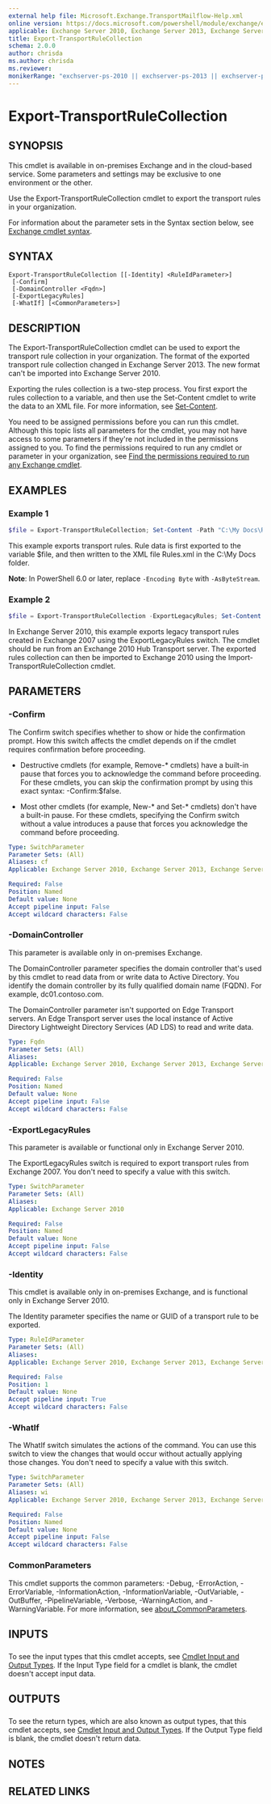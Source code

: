 ```yaml
---
external help file: Microsoft.Exchange.TransportMailflow-Help.xml
online version: https://docs.microsoft.com/powershell/module/exchange/export-transportrulecollection
applicable: Exchange Server 2010, Exchange Server 2013, Exchange Server 2016, Exchange Server 2019, Exchange Online, Exchange Online Protection
title: Export-TransportRuleCollection
schema: 2.0.0
author: chrisda
ms.author: chrisda
ms.reviewer:
monikerRange: "exchserver-ps-2010 || exchserver-ps-2013 || exchserver-ps-2016 || exchserver-ps-2019 || exchonline-ps || eop-ps"
---
```


# Export-TransportRuleCollection

## SYNOPSIS
This cmdlet is available in on-premises Exchange and in the cloud-based service. Some parameters and settings may be exclusive to one environment or the other.

Use the Export-TransportRuleCollection cmdlet to export the transport rules in your organization.

For information about the parameter sets in the Syntax section below, see [Exchange cmdlet syntax](https://docs.microsoft.com/powershell/exchange/exchange-server/exchange-cmdlet-syntax).

## SYNTAX

```
Export-TransportRuleCollection [[-Identity] <RuleIdParameter>]
 [-Confirm]
 [-DomainController <Fqdn>]
 [-ExportLegacyRules]
 [-WhatIf] [<CommonParameters>]
```

## DESCRIPTION
The Export-TransportRuleCollection cmdlet can be used to export the transport rule collection in your organization. The format of the exported transport rule collection changed in Exchange Server 2013. The new format can't be imported into Exchange Server 2010.

Exporting the rules collection is a two-step process. You first export the rules collection to a variable, and then use the Set-Content cmdlet to write the data to an XML file. For more information, see [Set-Content](https://go.microsoft.com/fwlink/p/?linkId=156132).

You need to be assigned permissions before you can run this cmdlet. Although this topic lists all parameters for the cmdlet, you may not have access to some parameters if they're not included in the permissions assigned to you. To find the permissions required to run any cmdlet or parameter in your organization, see [Find the permissions required to run any Exchange cmdlet](https://docs.microsoft.com/powershell/exchange/exchange-server/find-exchange-cmdlet-permissions).

## EXAMPLES

### Example 1
```powershell
$file = Export-TransportRuleCollection; Set-Content -Path "C:\My Docs\Rules.xml" -Value $file.FileData -Encoding Byte
```

This example exports transport rules. Rule data is first exported to the variable $file, and then written to the XML file Rules.xml in the C:\\My Docs folder.

**Note**: In PowerShell 6.0 or later, replace `-Encoding Byte` with `-AsByteStream`.

### Example 2
```powershell
$file = Export-TransportRuleCollection -ExportLegacyRules; Set-Content -Path "C:\MyDocs\LegacyRules.xml" -Value $file.FileData -Encoding Byte
```

In Exchange Server 2010, this example exports legacy transport rules created in Exchange 2007 using the ExportLegacyRules switch. The cmdlet should be run from an Exchange 2010 Hub Transport server. The exported rules collection can then be imported to Exchange 2010 using the Import-TransportRuleCollection cmdlet.

## PARAMETERS

### -Confirm
The Confirm switch specifies whether to show or hide the confirmation prompt. How this switch affects the cmdlet depends on if the cmdlet requires confirmation before proceeding.

- Destructive cmdlets (for example, Remove-\* cmdlets) have a built-in pause that forces you to acknowledge the command before proceeding. For these cmdlets, you can skip the confirmation prompt by using this exact syntax: -Confirm:$false.

- Most other cmdlets (for example, New-\* and Set-\* cmdlets) don't have a built-in pause. For these cmdlets, specifying the Confirm switch without a value introduces a pause that forces you acknowledge the command before proceeding.

```yaml
Type: SwitchParameter
Parameter Sets: (All)
Aliases: cf
Applicable: Exchange Server 2010, Exchange Server 2013, Exchange Server 2016, Exchange Server 2019, Exchange Online, Exchange Online Protection

Required: False
Position: Named
Default value: None
Accept pipeline input: False
Accept wildcard characters: False
```

### -DomainController
This parameter is available only in on-premises Exchange.

The DomainController parameter specifies the domain controller that's used by this cmdlet to read data from or write data to Active Directory. You identify the domain controller by its fully qualified domain name (FQDN). For example, dc01.contoso.com.

The DomainController parameter isn't supported on Edge Transport servers. An Edge Transport server uses the local instance of Active Directory Lightweight Directory Services (AD LDS) to read and write data.

```yaml
Type: Fqdn
Parameter Sets: (All)
Aliases:
Applicable: Exchange Server 2010, Exchange Server 2013, Exchange Server 2016, Exchange Server 2019

Required: False
Position: Named
Default value: None
Accept pipeline input: False
Accept wildcard characters: False
```

### -ExportLegacyRules
This parameter is available or functional only in Exchange Server 2010.

The ExportLegacyRules switch is required to export transport rules from Exchange 2007. You don't need to specify a value with this switch.

```yaml
Type: SwitchParameter
Parameter Sets: (All)
Aliases:
Applicable: Exchange Server 2010

Required: False
Position: Named
Default value: None
Accept pipeline input: False
Accept wildcard characters: False
```

### -Identity
This cmdlet is available only in on-premises Exchange, and is functional only in Exchange Server 2010.

The Identity parameter specifies the name or GUID of a transport rule to be exported.

```yaml
Type: RuleIdParameter
Parameter Sets: (All)
Aliases:
Applicable: Exchange Server 2010, Exchange Server 2013, Exchange Server 2016, Exchange Server 2019

Required: False
Position: 1
Default value: None
Accept pipeline input: True
Accept wildcard characters: False
```

### -WhatIf
The WhatIf switch simulates the actions of the command. You can use this switch to view the changes that would occur without actually applying those changes. You don't need to specify a value with this switch.

```yaml
Type: SwitchParameter
Parameter Sets: (All)
Aliases: wi
Applicable: Exchange Server 2010, Exchange Server 2013, Exchange Server 2016, Exchange Server 2019, Exchange Online, Exchange Online Protection

Required: False
Position: Named
Default value: None
Accept pipeline input: False
Accept wildcard characters: False
```

### CommonParameters
This cmdlet supports the common parameters: -Debug, -ErrorAction, -ErrorVariable, -InformationAction, -InformationVariable, -OutVariable, -OutBuffer, -PipelineVariable, -Verbose, -WarningAction, and -WarningVariable. For more information, see [about_CommonParameters](https://go.microsoft.com/fwlink/p/?LinkID=113216).

## INPUTS

###  
To see the input types that this cmdlet accepts, see [Cmdlet Input and Output Types](https://go.microsoft.com/fwlink/p/?LinkId=616387). If the Input Type field for a cmdlet is blank, the cmdlet doesn't accept input data.

## OUTPUTS

###  
To see the return types, which are also known as output types, that this cmdlet accepts, see [Cmdlet Input and Output Types](https://go.microsoft.com/fwlink/p/?LinkId=616387). If the Output Type field is blank, the cmdlet doesn't return data.

## NOTES

## RELATED LINKS
